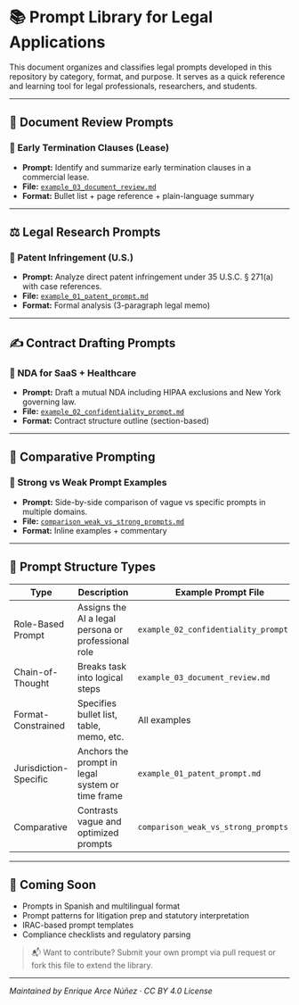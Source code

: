 # 📚 Prompt Library for Legal Applications

This document organizes and classifies legal prompts developed in this repository by category, format, and purpose. It serves as a quick reference and learning tool for legal professionals, researchers, and students.

---

## 📄 Document Review Prompts

### 🔹 Early Termination Clauses (Lease)

* **Prompt:** Identify and summarize early termination clauses in a commercial lease.
* **File:** [`example_03_document_review.md`](./example_03_document_review.md)
* **Format:** Bullet list + page reference + plain-language summary

---

## ⚖️ Legal Research Prompts

### 🔹 Patent Infringement (U.S.)

* **Prompt:** Analyze direct patent infringement under 35 U.S.C. § 271(a) with case references.
* **File:** [`example_01_patent_prompt.md`](./example_01_patent_prompt.md)
* **Format:** Formal analysis (3-paragraph legal memo)

---

## ✍️ Contract Drafting Prompts

### 🔹 NDA for SaaS + Healthcare

* **Prompt:** Draft a mutual NDA including HIPAA exclusions and New York governing law.
* **File:** [`example_02_confidentiality_prompt.md`](./example_02_confidentiality_prompt.md)
* **Format:** Contract structure outline (section-based)

---

## 🧪 Comparative Prompting

### 🔹 Strong vs Weak Prompt Examples

* **Prompt:** Side-by-side comparison of vague vs specific prompts in multiple domains.
* **File:** [`comparison_weak_vs_strong_prompts.md`](./comparison_weak_vs_strong_prompts.md)
* **Format:** Inline examples + commentary

---

## 🧾 Prompt Structure Types

| Type                  | Description                                         | Example Prompt File                    |
| --------------------- | --------------------------------------------------- | -------------------------------------- |
| Role-Based Prompt     | Assigns the AI a legal persona or professional role | `example_02_confidentiality_prompt.md` |
| Chain-of-Thought      | Breaks task into logical steps                      | `example_03_document_review.md`        |
| Format-Constrained    | Specifies bullet list, table, memo, etc.            | All examples                           |
| Jurisdiction-Specific | Anchors the prompt in legal system or time frame    | `example_01_patent_prompt.md`          |
| Comparative           | Contrasts vague and optimized prompts               | `comparison_weak_vs_strong_prompts.md` |

---

## 🔄 Coming Soon

* Prompts in Spanish and multilingual format
* Prompt patterns for litigation prep and statutory interpretation
* IRAC-based prompt templates
* Compliance checklists and regulatory parsing

> 📬 Want to contribute? Submit your own prompt via pull request or fork this file to extend the library.

---

*Maintained by Enrique Arce Núñez · CC BY 4.0 License*
